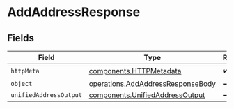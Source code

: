 # AddAddressResponse


## Fields

| Field                                                                                  | Type                                                                                   | Required                                                                               | Description                                                                            |
| -------------------------------------------------------------------------------------- | -------------------------------------------------------------------------------------- | -------------------------------------------------------------------------------------- | -------------------------------------------------------------------------------------- |
| `httpMeta`                                                                             | [components.HTTPMetadata](../../models/components/httpmetadata.md)                     | :heavy_check_mark:                                                                     | N/A                                                                                    |
| `object`                                                                               | [operations.AddAddressResponseBody](../../models/operations/addaddressresponsebody.md) | :heavy_minus_sign:                                                                     | N/A                                                                                    |
| `unifiedAddressOutput`                                                                 | [components.UnifiedAddressOutput](../../models/components/unifiedaddressoutput.md)     | :heavy_minus_sign:                                                                     | N/A                                                                                    |